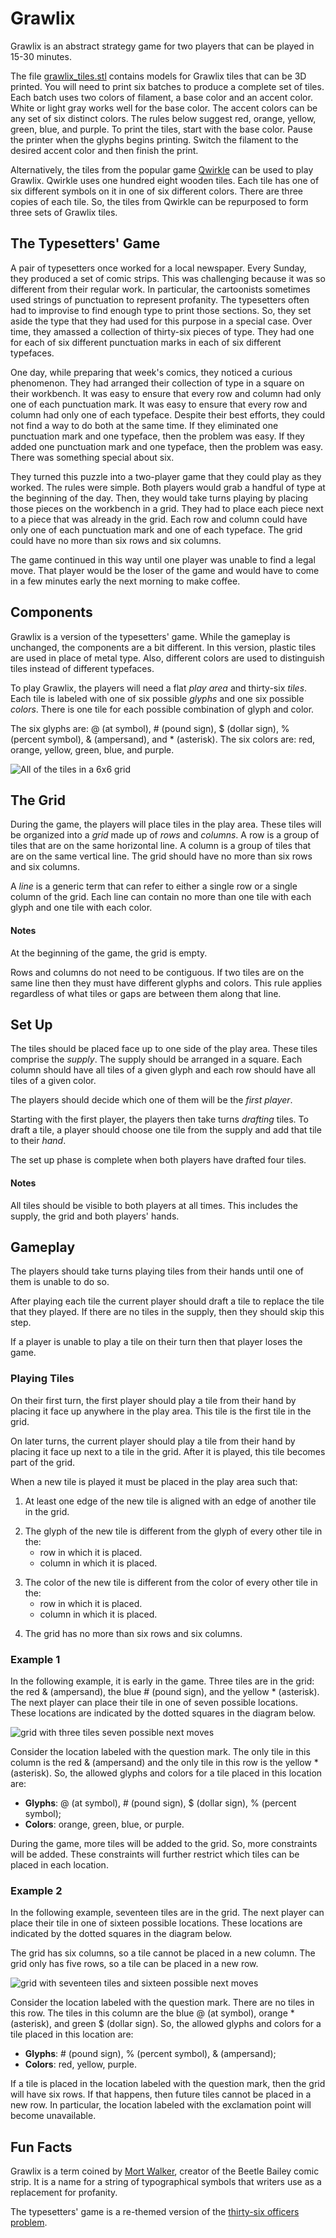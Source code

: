 # Grawlix
Grawlix is an abstract strategy game for two players that can be played in 15-30 minutes.

The file [grawlix_tiles.stl](grawlix_tiles.stl) contains models for Grawlix tiles that can be 3D printed. You will need to print six batches to produce a complete set of tiles. Each batch uses two colors of filament, a base color and an accent color. White or light gray works well for the base color. The accent colors can be any set of six distinct colors. The rules below suggest red, orange, yellow, green, blue, and purple. To print the tiles, start with the base color. Pause the printer when the glyphs begins printing.  Switch the filament to the desired accent color and then finish the print.

Alternatively, the tiles from the popular game [Qwirkle](https://boardgamegeek.com/boardgame/25669/qwirkle) can be used to play Grawlix.  Qwirkle uses one hundred eight wooden tiles. Each tile has one of six different symbols on it in one of six different colors. There are three copies of each tile. So, the tiles from Qwirkle can be repurposed to form three sets of Grawlix tiles.


## The Typesetters' Game
A pair of typesetters once worked for a local newspaper. Every Sunday, they produced a set of comic strips. This was challenging because it was so different from their regular work. In particular, the cartoonists sometimes used strings of punctuation to represent profanity. The typesetters often had to improvise to find enough type to print those sections. So, they set aside the type that they had used for this purpose in a special case. Over time, they amassed a collection of thirty-six pieces of type. They had one for each of six different punctuation marks in each of six different typefaces.

One day, while preparing that week's comics, they noticed a curious phenomenon. They had arranged their collection of type in a square on their workbench. It was easy to ensure that every row and column had only one of each punctuation mark. It was easy to ensure that every row and column had only one of each typeface. Despite their best efforts, they could not find a way to do both at the same time. If they eliminated one punctuation mark and one typeface, then the problem was easy. If they added one punctuation mark and one typeface, then the problem was easy. There was something special about six.

They turned this puzzle into a two-player game that they could play as they worked. The rules were simple. Both players would grab a handful of type at the beginning of the day. Then, they would take turns playing by placing those pieces on the workbench in a grid. They had to place each piece next to a piece that was already in the grid. Each row and column could have only one of each punctuation mark and one of each typeface. The grid could have no more than six rows and six columns.

The game continued in this way until one player was unable to find a legal move. That player would be the loser of the game and would have to come in a few minutes early the next morning to make coffee.

## Components
Grawlix is a version of the typesetters' game. While the gameplay is unchanged, the components are a bit different. In this version, plastic tiles are used in place of metal type. Also, different colors are used to distinguish tiles instead of different typefaces.

To play Grawlix, the players will need a flat _play area_ and thirty-six _tiles_. Each tile is labeled with one of six possible _glyphs_ and one six possible _colors_.  There is one tile for each possible combination of glyph and color.

The six glyphs are: @ (at symbol), \# (pound sign), $ (dollar sign), % (percent symbol), & (ampersand), and \* (asterisk). The six colors are: red, orange, yellow, green, blue, and purple.

![All of the tiles in a 6x6 grid](/Images/grid_image.png)

## The Grid
During the game, the players will place tiles in the play area. These tiles will be organized into a _grid_ made up of _rows_ and _columns_. A row is a group of tiles that are on the same horizontal line.  A column is a group of tiles that are on the same vertical line. The grid should have no more than six rows and six columns.

A _line_ is a generic term that can refer to either a single row or a single column of the grid. Each line can contain no more than one tile with each glyph and one tile with each color.

#### Notes
At the beginning of the game, the grid is empty.

Rows and columns do not need to be contiguous.  If two tiles are on the same line then they must have different glyphs and colors. This rule applies regardless of what tiles or gaps are between them along that line.

<!-- ![A grid containing thirty-three tiles](/Images/tableau.png) -->

## Set Up
The tiles should be placed face up to one side of the play area. These tiles comprise the _supply_. The supply should be arranged in a square. Each column should have all tiles of a given glyph and each row should have all tiles of a given color.

The players should decide which one of them will be the _first player_.

Starting with the first player, the players then take turns _drafting_ tiles. To draft a tile, a player should choose one tile from the supply and add that tile to their _hand_.

The set up phase is complete when both players have drafted four tiles.

#### Notes
All tiles should be visible to both players at all times.  This includes the supply, the grid and both players' hands.

## Gameplay
The players should take turns playing tiles from their hands until one of them is unable to do so.

After playing each tile the current player should draft a tile to replace the tile that they played. If there are no tiles in the supply, then they should skip this step.

If a player is unable to play a tile on their turn then that player loses the game.

### Playing Tiles
On their first turn, the first player should play a tile from their hand by placing it face up anywhere in the play area. This tile is the first tile in the grid.

On later turns, the current player should play a tile from their hand by placing it face up next to a tile in the grid. After it is played, this tile becomes part of the grid.

When a new tile is played it must be placed in the play area such that:
  1. At least one edge of the new tile is aligned with an edge of another tile in the grid.
  <!-- ![Legal placements for a new tile](/Images/adjacent.png) -->
  2. The glyph of the new tile is different from the glyph of every other tile in the:
     - row in which it is placed.
     - column in which it is placed.
  <!-- -->
  3. The color of the new tile is different from the color of every other tile in the:
     - row in which it is placed.
     - column in which it is placed.
  <!-- -->
  4. The grid has no more than six rows and six columns.

### Example 1
In the following example, it is early in the game. Three tiles are in the grid: the red & (ampersand), the blue # (pound sign), and the yellow * (asterisk).  The next player can place their tile in one of seven possible locations. These locations are indicated by the dotted squares in the diagram below.

![grid with three tiles seven possible next moves](/Images/small_example.png)

Consider the location labeled with the question mark. The only tile in this column is the red & (ampersand) and the only tile in this row is the yellow * (asterisk). So, the allowed glyphs and colors for a tile placed in this location are:
  - __Glyphs__: @ (at symbol), # (pound sign), $ (dollar sign), % (percent symbol);
  - __Colors__: orange, green, blue, or purple.

During the game, more tiles will be added to the grid. So, more constraints will be added. These constraints will further restrict which tiles can be placed in each location.

### Example 2
In the following example, seventeen tiles are in the grid. The next player can place their tile in one of sixteen possible locations. These locations are indicated by the dotted squares in the diagram below.

The grid has six columns, so a tile cannot be placed in a new column. The grid only has five rows, so a tile can be placed in a new row.

![grid with seventeen tiles and sixteen possible next moves](/Images/big_example.png)

Consider the location labeled with the question mark. There are no tiles in this row. The tiles in this column are the blue @ (at symbol), orange * (asterisk), and green \$ (dollar sign). So, the allowed glyphs and colors for a tile placed in this location are:
  - __Glyphs__: # (pound sign), \% (percent symbol), \& (ampersand);
  - __Colors__: red, yellow, purple.

If a tile is placed in the location labeled with the question mark, then the grid will have six rows. If that happens, then future tiles cannot be placed in a new row. In particular, the location labeled with the exclamation point will become unavailable.

## Fun Facts
Grawlix is a term coined by [Mort Walker](https://en.wikipedia.org/wiki/Mort_Walker), creator of the Beetle Bailey comic strip. It is a name for a string of typographical symbols that writers use as a replacement for profanity.

The typesetters' game is a re-themed version of the [thirty-six officers problem](https://en.wikipedia.org/wiki/Mutually_orthogonal_Latin_squares#Thirty-six_officers_problem).
